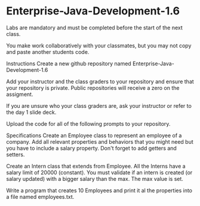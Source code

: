 # Enterprise-Java-Development-1.6

Labs are mandatory and must be completed before the start of the next class.

You make work collaboratively with your classmates, but you may not copy and paste another students code.

Instructions
Create a new github repository named Enterprise-Java-Development-1.6

Add your instructor and the class graders to your repository and ensure that your repository is private. Public repositories will receive a zero on the assigment.

If you are unsure who your class graders are, ask your instructor or refer to the day 1 slide deck.

Upload the code for all of the following prompts to your repository.

Specifications
Create an Employee class to represent an employee of a company. Add all relevant properties and behaviors that you might need but you have to include a salary property. Don't forget to add getters and setters.

Create an Intern class that extends from Employee. All the Interns have a salary limit of 20000 (constant). You must validate if an intern is created (or salary updated) with a bigger salary than the max. The max value is set.

Write a program that creates 10 Employees and print it al the properties into a file named employees.txt.

